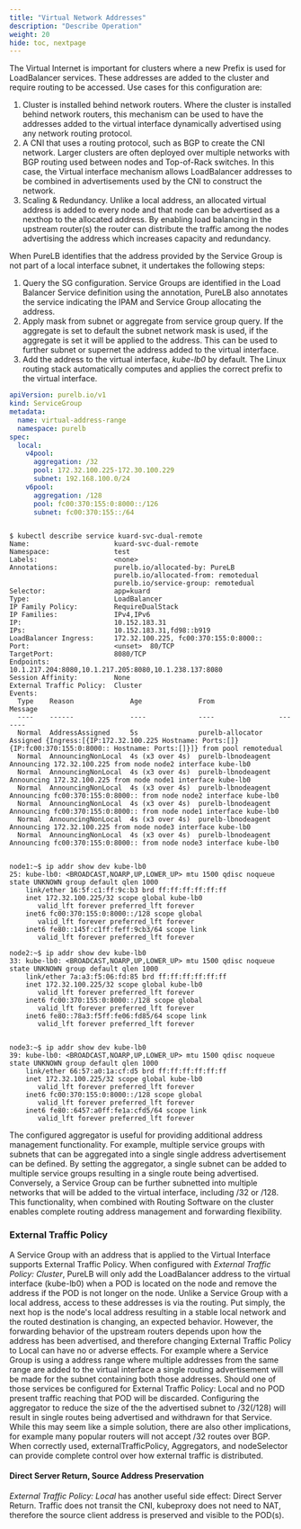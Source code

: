 ```yaml
---
title: "Virtual Network Addresses"
description: "Describe Operation"
weight: 20
hide: toc, nextpage
---
```


The Virtual Internet is important for clusters where a new Prefix is used for LoadBalancer services.  These addresses are added to the cluster and require routing to be accessed.  Use cases for this configuration are:

1. Cluster is installed behind network routers.  Where the cluster is installed behind network routers, this mechanism can be used to have the addresses added to the virtual interface dynamically advertised using any network routing protocol.
2. A CNI that uses a routing protocol, such as BGP to create the CNI network.  Larger clusters are often deployed over multiple networks with BGP routing used between nodes and Top-of-Rack switches.  In this case, the Virtual interface mechanism allows LoadBalancer addresses to be combined in advertisements used by the CNI to construct the network.
3.  Scaling & Redundancy.  Unlike a local address, an allocated virtual address is added to every node and that node can be advertised as a nexthop to the allocated address.  By enabling load balancing in the upstream router(s) the router can distribute the traffic among the nodes advertising the address which increases capacity and redundancy.

When PureLB identifies that the address provided by the Service Group is not part of a local interface subnet, it undertakes the following steps:

1. Query the SG configuration.  Service Groups are identified in the Load Balancer Service definition using the annotation, PureLB also annotates the service indicating the IPAM and Service Group allocating the address.
2. Apply mask from subnet or aggregate from service group query.  If the aggregate is set to default the subnet network mask is used, if the aggregate is set it will be applied to the address.  This can be used to further subnet or supernet the address added to the virtual interface.
3.  Add the address to the virtual interface, _kube-lb0_ by default.  The Linux routing stack automatically computes and applies the correct prefix to the virtual interface.


```yaml
apiVersion: purelb.io/v1
kind: ServiceGroup
metadata:
  name: virtual-address-range
  namespace: purelb
spec:
  local:
    v4pool:
      aggregation: /32
      pool: 172.32.100.225-172.30.100.229
      subnet: 192.168.100.0/24
    v6pool:
      aggregation: /128
      pool: fc00:370:155:0:8000::/126
      subnet: fc00:370:155::/64

```
```plaintext

$ kubectl describe service kuard-svc-dual-remote 
Name:                     kuard-svc-dual-remote
Namespace:                test
Labels:                   <none>
Annotations:              purelb.io/allocated-by: PureLB
                          purelb.io/allocated-from: remotedual
                          purelb.io/service-group: remotedual
Selector:                 app=kuard
Type:                     LoadBalancer
IP Family Policy:         RequireDualStack
IP Families:              IPv4,IPv6
IP:                       10.152.183.31
IPs:                      10.152.183.31,fd98::b919
LoadBalancer Ingress:     172.32.100.225, fc00:370:155:0:8000::
Port:                     <unset>  80/TCP
TargetPort:               8080/TCP
Endpoints:                10.1.217.204:8080,10.1.217.205:8080,10.1.238.137:8080
Session Affinity:         None
External Traffic Policy:  Cluster
Events:
  Type    Reason              Age              From                Message
  ----    ------              ----             ----                -------
  Normal  AddressAssigned     5s               purelb-allocator    Assigned {Ingress:[{IP:172.32.100.225 Hostname: Ports:[]} {IP:fc00:370:155:0:8000:: Hostname: Ports:[]}]} from pool remotedual
  Normal  AnnouncingNonLocal  4s (x3 over 4s)  purelb-lbnodeagent  Announcing 172.32.100.225 from node node2 interface kube-lb0
  Normal  AnnouncingNonLocal  4s (x3 over 4s)  purelb-lbnodeagent  Announcing 172.32.100.225 from node node1 interface kube-lb0
  Normal  AnnouncingNonLocal  4s (x3 over 4s)  purelb-lbnodeagent  Announcing fc00:370:155:0:8000:: from node node2 interface kube-lb0
  Normal  AnnouncingNonLocal  4s (x3 over 4s)  purelb-lbnodeagent  Announcing fc00:370:155:0:8000:: from node node1 interface kube-lb0
  Normal  AnnouncingNonLocal  4s (x3 over 4s)  purelb-lbnodeagent  Announcing 172.32.100.225 from node node3 interface kube-lb0
  Normal  AnnouncingNonLocal  4s (x3 over 4s)  purelb-lbnodeagent  Announcing fc00:370:155:0:8000:: from node node3 interface kube-lb0


node1:~$ ip addr show dev kube-lb0
25: kube-lb0: <BROADCAST,NOARP,UP,LOWER_UP> mtu 1500 qdisc noqueue state UNKNOWN group default qlen 1000
    link/ether 16:5f:c1:ff:9c:b3 brd ff:ff:ff:ff:ff:ff
    inet 172.32.100.225/32 scope global kube-lb0
       valid_lft forever preferred_lft forever
    inet6 fc00:370:155:0:8000::/128 scope global 
       valid_lft forever preferred_lft forever
    inet6 fe80::145f:c1ff:feff:9cb3/64 scope link 
       valid_lft forever preferred_lft forever

node2:~$ ip addr show dev kube-lb0
33: kube-lb0: <BROADCAST,NOARP,UP,LOWER_UP> mtu 1500 qdisc noqueue state UNKNOWN group default qlen 1000
    link/ether 7a:a3:f5:06:fd:85 brd ff:ff:ff:ff:ff:ff
    inet 172.32.100.225/32 scope global kube-lb0
       valid_lft forever preferred_lft forever
    inet6 fc00:370:155:0:8000::/128 scope global 
       valid_lft forever preferred_lft forever
    inet6 fe80::78a3:f5ff:fe06:fd85/64 scope link 
       valid_lft forever preferred_lft forever


node3:~$ ip addr show dev kube-lb0
39: kube-lb0: <BROADCAST,NOARP,UP,LOWER_UP> mtu 1500 qdisc noqueue state UNKNOWN group default qlen 1000
    link/ether 66:57:a0:1a:cf:d5 brd ff:ff:ff:ff:ff:ff
    inet 172.32.100.225/32 scope global kube-lb0
       valid_lft forever preferred_lft forever
    inet6 fc00:370:155:0:8000::/128 scope global 
       valid_lft forever preferred_lft forever
    inet6 fe80::6457:a0ff:fe1a:cfd5/64 scope link 
       valid_lft forever preferred_lft forever

```

The configured aggregator is useful for providing additional address management functionality.  For example, multiple service groups with subnets that can be aggregated into a single single address advertisement can be defined.  By setting the aggregator, a single subnet can be added to multiple service groups resulting in a single route being advertised.  Conversely, a Service Group can be further subnetted into multiple networks that will be added to the virtual interface, including /32 or /128.   This functionality, when combined with Routing Software on the cluster enables complete routing address management and forwarding flexibility.


### External Traffic Policy
A Service Group with an address that is applied to the Virtual Interface supports External Traffic Policy.  When configured with _External Traffic Policy: Cluster_, PureLB will only add the LoadBalancer address to the virtual interface (kube-lb0) when a POD is located on the node and remove the address if the POD is not longer on the node.  Unlike a Service Group with a local address, access to these addresses is via the routing.  Put simply, the next hop is the node's local address resulting in a stable local network and the routed destination is changing, an expected behavior.  However, the forwarding behavior of the upstream routers depends upon how the address has been advertised, and therefore changing External Traffic Policy to Local can have no or adverse effects.  For example where a Service Group is using a address range where multiple addresses from the same range are added to the virtual interface a single routing advertisement will be made for the subnet containing both those addresses.  Should one of those services be configured for External Traffic Policy: Local and no POD present traffic reaching that POD will be discarded.  Configuring the aggregator to reduce the size of the the advertised subnet to /32(/128) will result in single routes being advertised and withdrawn for that Service.  While this may seem like a simple solution, there are also other implications, for example many popular routers will not accept /32 routes over BGP.  When correctly used, externalTrafficPolicy, Aggregators, and nodeSelector can provide complete control over how external traffic is distributed.

#### Direct Server Return, Source Address Preservation
_External Traffic Policy: Local_ has another useful side effect: Direct Server Return.  Traffic does not transit the CNI, kubeproxy does not need to NAT, therefore the source client address is preserved and visible to the POD(s).  
